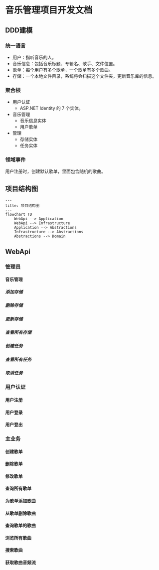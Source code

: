 # 音乐管理项目开发文档

## DDD建模
### 统一语言
* 用户：指听音乐的人。
* 音乐信息：包括音乐标题、专辑名、歌手、文件位置。
* 歌单：每个用户有多个歌单，一个歌单有多个歌曲。
* 存储：一个本地文件目录，系统将会扫描这个文件夹，更新音乐库的信息。

### 聚合根
* 用户认证
    * ASP.NET Identity 的 7 个实体。
* 音乐管理
    * 音乐信息实体
    * 用户歌单
* 管理
    * 存储实体
    * 任务实体

### 领域事件
用户注册时，创建默认歌单，里面包含随机的歌曲。

## 项目结构图
```mermaid
---
title: 项目结构图
---
flowchart TD
    WebApi --> Application
    WebApi --> Infrastructure
    Application --> Abstractions
    Infrastructure --> Abstractions
    Abstractions --> Domain
```

## WebApi
### 管理员
#### 音乐管理
##### 添加存储

##### 删除存储

##### 更新存储

##### 查看所有存储

##### 创建任务

##### 查看所有任务

##### 取消任务

### 用户认证
#### 用户注册

#### 用户登录

#### 用户登出

### 主业务
#### 创建歌单

#### 删除歌单

#### 修改歌单

#### 查询所有歌单

#### 为歌单添加歌曲

#### 从歌单删除歌曲

#### 查询歌单的歌曲

#### 浏览所有歌曲

#### 搜索歌曲

#### 获取歌曲音频流
